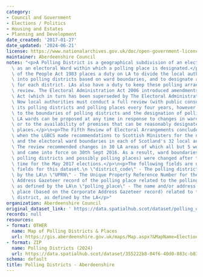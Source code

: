 ```yaml
---
category:
- Council and Government
- Elections / Politics
- Housing and Estates
- Planning and Development
date_created: '2017-01-27'
date_updated: '2024-06-21'
license: https://www.nationalarchives.gov.uk/doc/open-government-licence/version/3/
maintainer: Aberdeenshire Council
notes: "<p>A Polling District is a geographical subdivision of an electoral area such\
  \ as an electoral Ward within which a polling place is designated.</p>\n<p>The Representation\
  \ of the People Act 1983 places a duty on LA to divide the local authority area\
  \ into polling districts based on ward boundaries, and to designate a polling place\
  \ for each district. LAs also have a duty to keep these polling arrangements under\
  \ review. The Electoral Administration Act 2006 introduced amendments to the 1983\
  \ Act (which in turn has been superseded by The Electoral Administration Act 2013).\
  \ Now local authorities must conduct a full review (with public consultation) of\
  \ its polling districts and polling places every four years, however adjustments\
  \ to the boundaries of polling districts and the designation of polling places within\
  \ LA wards can be proposed at any time in response to changes in ward boundaries\
  \ or to the availability of premises that can be reasonably designated as polling\
  \ places.</p>\n<p>The Fifth Review of Electoral Arrangements concluded in May 2016\
  \ when the LGBCS made recommendations to Scottish Ministers for the number of Councillors\
  \ and the electoral ward boundaries in each of Scotland's 32 local authorities.\
  \ The review recommended changes in 30 LA areas of which all but 5 were accepted\
  \ and came into force on 30th Sept 2016. As a result, ward boundaries (and therefore\
  \ polling districts and possibly polling places) were changed after this date in\
  \ time for the May 2017 elections.</p>\n<p>The following fields are now MANDATORY\
  \ fields for this dataset.\n \"district_code\" - The polling district code, as defined\
  \ by the LA\n \"UPRN\" - The Unique Property Reference Number for the Corporate\
  \ Address Gazeteer record of the polling place related to the polling district,\
  \ as defined by the LA\n \"polling_place\" - The name and/or address of the polling\
  \ place (based on the Corporate Address Gazeteer record) related to the polling\
  \ district, as defined by the LA</p>"
organization: Aberdeenshire Council
original_dataset_link: ' https://data.spatialhub.scot/dataset/polling_districts-as'
records: null
resources:
- format: OTHER
  name: Map of Polling Districts & Places
  url: https://gis.aberdeenshire.gov.uk/maps/Map.aspx?&MapName=Elections
- format: ZIP
  name: Polling Districts (2024)
  url: https://data.spatialhub.scot/dataset/355222b8-04f6-40d0-883c-b83714fcb8ed/resource/2ba19577-0b22-4670-a3a3-e9429984c93a/download/polling_districts_2024.zip
schema: default
title: Polling Districts - Aberdeenshire
---
```

